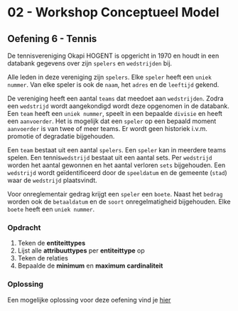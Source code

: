 # 02 - Workshop Conceptueel Model
## Oefening 6 - Tennis
De tennisvereniging Okapi HOGENT is opgericht in 1970 en houdt in een databank gegevens over zijn `spelers` en `wedstrijden` bij.​

Alle leden in deze vereniging zijn `spelers`. Elke `speler` heeft een `uniek nummer`. Van elke speler is ook de `naam`, het `adres` en de `leeftijd` gekend.​

De vereniging heeft een aantal `teams` dat meedoet aan `wedstrijden`. Zodra een `wedstrijd` wordt aangekondigd wordt deze opgenomen in de databank. Een `team` heeft een `uniek nummer`, speelt in een bepaalde `divisie` en heeft een `aanvoerder`. Het is mogelijk dat een `speler` op een bepaald moment `aanvoerder` is van twee of meer teams. Er wordt geen historiek i.v.m. promotie of degradatie bijgehouden.​

Een `team` bestaat uit een aantal `spelers`. Een `speler` kan in meerdere teams spelen. Een tennis`wedstrijd` bestaat uit een aantal sets. Per `wedstrijd` worden het aantal gewonnen en het aantal verloren `sets` bijgehouden.  Een `wedstrijd` wordt geïdentificeerd door de `speeldatum` en de gemeente (`stad`) waar de `wedstrijd` plaatsvindt.​

Voor onreglementair gedrag krijgt een `speler` een `boete`. Naast het `bedrag` worden ook de `betaaldatum` en de `soort` onregelmatigheid bijgehouden. Elke `boete` heeft een `uniek nummer`.

### Opdracht
1. Teken de **entiteittypes**
2. Lijst alle **attribuuttypes** per **entiteittype** op
3. Teken de relaties
4. Bepaalde de **minimum** en **maximum** **cardinaliteit**

### Oplossing
Een mogelijke oplossing voor deze oefening vind je [hier](../solutions/exercise-6.md)
